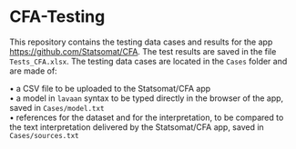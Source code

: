# CFA-Testing

This repository contains the testing data cases and results for the app https://github.com/Statsomat/CFA. The test results are saved in the file `Tests_CFA.xlsx`. The testing data cases are located in the `Cases` folder and are made of:  

•	a CSV file to be uploaded to the Statsomat/CFA app  
•	a model in `lavaan` syntax to be typed directly in the browser of the app, saved in `Cases/model.txt`  
•	references for the dataset and for the interpretation, to be compared to the text interpretation delivered by the Statsomat/CFA app, saved in `Cases/sources.txt`   




